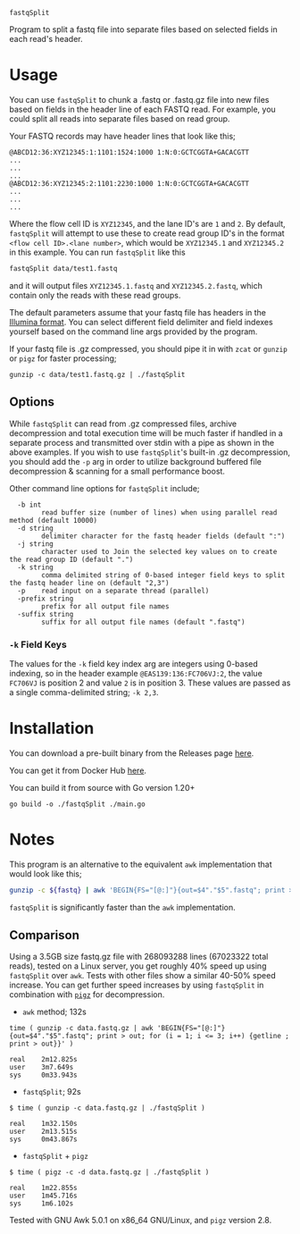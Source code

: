 `fastqSplit`

Program to split a fastq file into separate files based on selected fields in each read's header.

# Usage

You can use `fastqSplit` to chunk a .fastq or .fastq.gz file into new files based on fields in the header line of each FASTQ read. For example, you could split all reads into separate files based on read group.

Your FASTQ records may have header lines that look like this;

```
@ABCD12:36:XYZ12345:1:1101:1524:1000 1:N:0:GCTCGGTA+GACACGTT
...
...
...
@ABCD12:36:XYZ12345:2:1101:2230:1000 1:N:0:GCTCGGTA+GACACGTT
...
...
...
```

Where the flow cell ID is `XYZ12345`, and the lane ID's are `1` and `2`. By default, `fastqSplit` will attempt to use these to create read group ID's in the format `<flow cell ID>.<lane number>`, which would be `XYZ12345.1` and `XYZ12345.2` in this example. You can run `fastqSplit` like this

```bash
fastqSplit data/test1.fastq
```

and it will output files `XYZ12345.1.fastq` and `XYZ12345.2.fastq`, which contain only the reads with these read groups.

The default parameters assume that your fastq file has headers in the [Illumina format](https://en.wikipedia.org/wiki/FASTQ_format#Illumina_sequence_identifiers). You can select different field delimiter and field indexes yourself based on the command line args provided by the program.

If your fastq file is .gz compressed, you should pipe it in with `zcat` or `gunzip` or `pigz` for faster processing;

```
gunzip -c data/test1.fastq.gz | ./fastqSplit
```

## Options

While `fastqSplit` can read from .gz compressed files, archive decompression and total execution time will be much faster if handled in a separate process and transmitted over stdin with a pipe as shown in the above examples. If you wish to use `fastqSplit`'s built-in .gz decompression, you should add the `-p` arg in order to utilize background buffered file decompression & scanning for a small performance boost.

Other command line options for `fastqSplit` include;

```
  -b int
    	read buffer size (number of lines) when using parallel read method (default 10000)
  -d string
    	delimiter character for the fastq header fields (default ":")
  -j string
    	character used to Join the selected key values on to create the read group ID (default ".")
  -k string
    	comma delimited string of 0-based integer field keys to split the fastq header line on (default "2,3")
  -p	read input on a separate thread (parallel)
  -prefix string
    	prefix for all output file names
  -suffix string
    	suffix for all output file names (default ".fastq")
```

### `-k` Field Keys

The values for the `-k` field key index arg are integers using 0-based indexing, so in the header example `@EAS139:136:FC706VJ:2`, the value `FC706VJ` is position 2 and value `2` is in position 3. These values are passed as a single comma-delimited string; `-k 2,3`.


# Installation

You can download a pre-built binary from the Releases page [here](https://github.com/stevekm/fastq-split/releases).

You can get it from Docker Hub [here](https://hub.docker.com/repository/docker/stevekm/fastq-split/tags?page=1&ordering=last_updated).

You can build it from source with Go version 1.20+

```
go build -o ./fastqSplit ./main.go
```

# Notes

This program is an alternative to the equivalent `awk` implementation that would look like this;

```bash
gunzip -c ${fastq} | awk 'BEGIN{FS="[@:]"}{out=$4"."$5".fastq"; print > out; for (i = 1; i <= 3; i++) {getline ; print > out}}'
```

`fastqSplit` is significantly faster than the `awk` implementation.

## Comparison

Using a 3.5GB size fastq.gz file with 268093288 lines (67023322 total reads), tested on a Linux server, you get roughly 40% speed up using `fastqSplit` over `awk`. Tests with other files show a similar 40-50% speed increase. You can get further speed increases by using `fastqSplit` in combination with [`pigz`](https://github.com/madler/pigz) for decompression.

- `awk` method; 132s

```
time ( gunzip -c data.fastq.gz | awk 'BEGIN{FS="[@:]"}{out=$4"."$5".fastq"; print > out; for (i = 1; i <= 3; i++) {getline ; print > out}}' )

real    2m12.825s
user    3m7.649s
sys     0m33.943s
```

- `fastqSplit`; 92s

```
$ time ( gunzip -c data.fastq.gz | ./fastqSplit )

real    1m32.150s
user    2m13.515s
sys     0m43.867s
```

- `fastqSplit` + `pigz`

```
$ time ( pigz -c -d data.fastq.gz | ./fastqSplit )

real    1m22.855s
user    1m45.716s
sys     1m6.102s
```

Tested with GNU Awk 5.0.1 on x86_64 GNU/Linux, and `pigz` version 2.8.
